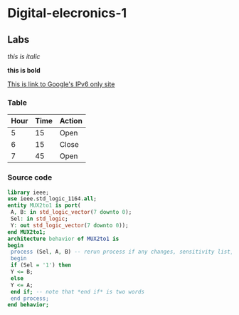 # Digital-elecronics-1

## Labs

_this is italic_

__this is bold__

[This is link to Google's IPv6 only site](https://ipv6.google.com/)

### Table

Hour | Time | Action
------------ | ------------- | -------------
5 | 15 | Open
6 | 15 | Close
7 | 45 | Open

### Source code

```vhdl
library ieee;
use ieee.std_logic_1164.all;
entity MUX2to1 is port(
 A, B: in std_logic_vector(7 downto 0);
 Sel: in std_logic;
 Y: out std_logic_vector(7 downto 0));
end MUX2to1;
architecture behavior of MUX2to1 is
begin
 process (Sel, A, B) -- rerun process if any changes, sensitivity list, all inputs
 begin
 if (Sel = '1') then
 Y <= B;
 else
 Y <= A;
 end if; -- note that *end if* is two words
 end process;
end behavior;
```
